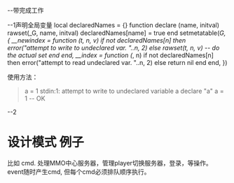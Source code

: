 --带完成工作

--1声明全局变量
local declaredNames = {}
function declare (name, initval)
rawset(_G, name, initval)
declaredNames[name] = true
end
setmetatable(_G, {
__newindex = function (t, n, v)
if not declaredNames[n] then
error("attempt to write to undeclared var. "..n, 2)
else
rawset(t, n, v) -- do the actual set
end
end,
__index = function (_, n)
if not declaredNames[n] then
error("attempt to read undeclared var. "..n, 2)
else
return nil
end
end,
})

使用方法：
> a = 1
stdin:1: attempt to write to undeclared variable a
> declare "a"
> a = 1 -- OK

--2


# 设计模式 例子
比如 cmd. 处理MMO中心服务器，管理player切换服务器，登录，等操作。
event随时产生cmd, 但每个cmd必须排队顺序执行。